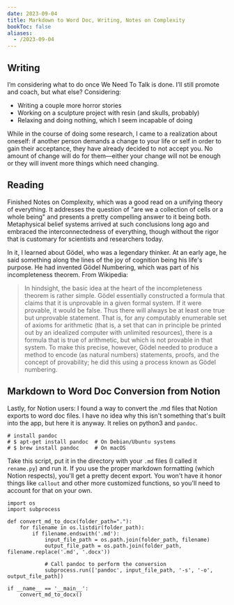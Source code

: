 ```yaml
---
date: 2023-09-04
title: Markdown to Word Doc, Writing, Notes on Complexity
bookToc: false
aliases:
  - /2023-09-04
---
```


## Writing
I’m considering what to do once We Need To Talk is done. I’ll still promote and coach, but what else? Considering:
- Writing a couple more horror stories
- Working on a sculpture project with resin (and skulls, probably)
- Relaxing and doing nothing, which I seem incapable of doing 

While in the course of doing some research, I came to a realization about oneself: if another person demands a change to your life or self in order to gain their acceptance, they have already decided to not accept you. No amount of change will do for them—either your change will not be enough or they will invent more things which need changing. 

## Reading
Finished Notes on Complexity, which was a good read on a unifying theory of everything. It addresses the question of "are we a collection of cells or a whole being" and presents a pretty compelling answer to it being both. Metaphysical belief systems arrived at such conclusions long ago and embraced the interconnectedness of everything, though without the rigor that is customary for scientists and researchers today. 

In it, I learned about Gödel, who was a legendary thinker. At an early age, he said something along the lines of the joy of cognition being his life's purpose. He had invented Gödel Numbering, which was part of his incompleteness theorem. From Wikipedia:
> In hindsight, the basic idea at the heart of the incompleteness theorem is rather simple. Gödel essentially constructed a formula that claims that it is unprovable in a given formal system. If it were provable, it would be false. Thus there will always be at least one true but unprovable statement. That is, for any computably enumerable set of axioms for arithmetic (that is, a set that can in principle be printed out by an idealized computer with unlimited resources), there is a formula that is true of arithmetic, but which is not provable in that system. To make this precise, however, Gödel needed to produce a method to encode (as natural numbers) statements, proofs, and the concept of provability; he did this using a process known as Gödel numbering.

## Markdown to Word Doc Conversion from Notion
Lastly, for Notion users: I found a way to convert the .md files that Notion exports to word doc files. I have no idea why this isn't something that's built into the app, but here it is anyway. It relies on python3 and `pandoc`.

```
# install pandoc
# $ apt-get install pandoc  # On Debian/Ubuntu systems
# $ brew install pandoc     # On macOS
```

Take this script, put it in the directory with your `.md` files (I called it `rename.py`) and run it. If you use the proper markdown formatting (which Notion respects), you'll get a pretty decent export. You won't have it honor things like `callout` and other more customized functions, so you'll need to account for that on your own. 

```
import os
import subprocess

def convert_md_to_docx(folder_path="."):
    for filename in os.listdir(folder_path):
        if filename.endswith('.md'):
            input_file_path = os.path.join(folder_path, filename)
            output_file_path = os.path.join(folder_path, filename.replace('.md', '.docx'))
            
            # Call pandoc to perform the conversion
            subprocess.run(['pandoc', input_file_path, '-s', '-o', output_file_path])

if __name__ == '__main__':
    convert_md_to_docx()

```